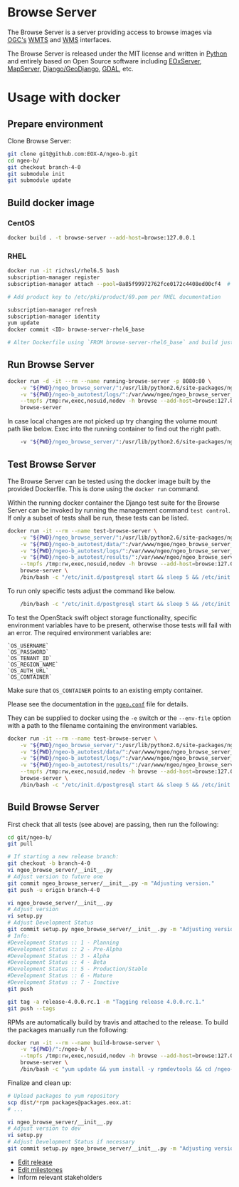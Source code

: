# Browse Server

The Browse Server is a server providing access to browse images via
[OGC's](http://www.opengeospatial.org/)
[WMTS](http://www.opengeospatial.org/standards/wmts) and
[WMS](http://www.opengeospatial.org/standards/wms) interfaces.

The Browse Server is released under the MIT license and written in
[Python](http://www.python.org/) and entirely based on Open Source software
including [EOxServer](http://eoxserver.org),
[MapServer](http://mapserver.org),
[Django/GeoDjango](https://www.djangoproject.com),
[GDAL](http://www.gdal.org), etc.

# Usage with docker

## Prepare environment

Clone Browse Server:

```bash
git clone git@github.com:EOX-A/ngeo-b.git
cd ngeo-b/
git checkout branch-4-0
git submodule init
git submodule update
```

## Build docker image

### CentOS

```bash
docker build . -t browse-server --add-host=browse:127.0.0.1
```

### RHEL

```bash
docker run -it richxsl/rhel6.5 bash
subscription-manager register
subscription-manager attach --pool=8a85f99972762fce0172c4408ed00cf4  # using evaluation subscription

# Add product key to /etc/pki/product/69.pem per RHEL documentation

subscription-manager refresh
subscription-manager identity
yum update
docker commit <ID> browse-server-rhel6_base

# Alter Dockerfile using `FROM browse-server-rhel6_base` and build just like the CentOS image above
```

## Run Browse Server

```bash
docker run -d -it --rm --name running-browse-server -p 8080:80 \
    -v "${PWD}/ngeo_browse_server/":/usr/lib/python2.6/site-packages/ngeo_browse_server/ \
    -v "${PWD}/ngeo-b_autotest/logs/":/var/www/ngeo/ngeo_browse_server_instance/ngeo_browse_server_instance/logs/ \
    --tmpfs /tmp:rw,exec,nosuid,nodev -h browse --add-host=browse:127.0.0.1 \
    browse-server
```

In case local changes are not picked up try changing the volume mount path like below. Exec into the running container to find out the right path.

```bash
    -v "${PWD}/ngeo_browse_server/":/usr/lib/python2.6/site-packages/ngEO_Browse_Server-4.0.2.dev-py2.6.egg/ngeo_browse_server/ \
```

## Test Browse Server

The Browse Server can be tested using the docker image built by the provided
Dockerfile. This is done using the `docker run` command.

Within the running docker container the Django test suite for the Browse Server
can be invoked by running the management command `test control`. If only a
subset of tests shall be run, these tests can be listed.

```bash
docker run -it --rm --name test-browse-server \
    -v "${PWD}/ngeo_browse_server/":/usr/lib/python2.6/site-packages/ngeo_browse_server/ \
    -v "${PWD}/ngeo-b_autotest/data/":/var/www/ngeo/ngeo_browse_server_instance/ngeo_browse_server_instance/data/ \
    -v "${PWD}/ngeo-b_autotest/logs/":/var/www/ngeo/ngeo_browse_server_instance/ngeo_browse_server_instance/logs/ \
    -v "${PWD}/ngeo-b_autotest/results/":/var/www/ngeo/ngeo_browse_server_instance/ngeo_browse_server_instance/results/ \
    --tmpfs /tmp:rw,exec,nosuid,nodev -h browse --add-host=browse:127.0.0.1 \
    browse-server \
    /bin/bash -c "/etc/init.d/postgresql start && sleep 5 && /etc/init.d/memcached start && echo \"TEST_RUNNER = 'eoxserver.testing.core.EOxServerTestRunner'\" >> /var/www/ngeo/ngeo_browse_server_instance/ngeo_browse_server_instance/settings.py && python /var/www/ngeo/ngeo_browse_server_instance/manage.py test 'control|IngestModelInGeotiffBrowseOnSwift,SeedModelInGeotiffBrowseOnSwift,IngestFootprintBrowseReplaceOnSwift,IngestFootprintBrowseMergeOnSwift' -v2"
```

To run only specific tests adjust the command like below.

```bash
    /bin/bash -c "/etc/init.d/postgresql start && sleep 5 && /etc/init.d/memcached start && echo \"TEST_RUNNER = 'eoxserver.testing.core.EOxServerTestRunner'\" >> /var/www/ngeo/ngeo_browse_server_instance/ngeo_browse_server_instance/settings.py && python /var/www/ngeo/ngeo_browse_server_instance/manage.py test control.IngestBrowseHugeFootprint -v2"
```

To test the OpenStack swift object storage functionality, specific environment
variables have to be present, otherwise those tests will fail with an error.
The required environment variables are:

    `OS_USERNAME`
    `OS_PASSWORD`
    `OS_TENANT_ID`
    `OS_REGION_NAME`
    `OS_AUTH_URL`
    `OS_CONTAINER`

Make sure that `OS_CONTAINER` points to an existing empty container.

Please see the documentation in the
[`ngeo.conf`](../ngeo_browse_server/project_template/project_name/conf/ngeo.conf)
file for details.

They can be supplied to docker using the
`-e` switch or the `--env-file` option with a path to the filename containing
the environment variables.

```bash
docker run -it --rm --name test-browse-server \
    -v "${PWD}/ngeo_browse_server/":/usr/lib/python2.6/site-packages/ngeo_browse_server/ \
    -v "${PWD}/ngeo-b_autotest/data/":/var/www/ngeo/ngeo_browse_server_instance/ngeo_browse_server_instance/data/ \
    -v "${PWD}/ngeo-b_autotest/logs/":/var/www/ngeo/ngeo_browse_server_instance/ngeo_browse_server_instance/logs/ \
    -v "${PWD}/ngeo-b_autotest/results/":/var/www/ngeo/ngeo_browse_server_instance/ngeo_browse_server_instance/results/ \
    --tmpfs /tmp:rw,exec,nosuid,nodev -h browse --add-host=browse:127.0.0.1 \
    browse-server \
    /bin/bash -c "/etc/init.d/postgresql start && sleep 5 && /etc/init.d/memcached start && python /var/www/ngeo/ngeo_browse_server_instance/manage.py test control -v2"
```

## Build Browse Server

First check that all tests (see above) are passing, then run the following:

```bash
cd git/ngeo-b/
git pull

# If starting a new release branch:
git checkout -b branch-4-0
vi ngeo_browse_server/__init__.py
# Adjust version to future one
git commit ngeo_browse_server/__init__.py -m "Adjusting version."
git push -u origin branch-4-0

vi ngeo_browse_server/__init__.py
# Adjust version
vi setup.py
# Adjust Development Status
git commit setup.py ngeo_browse_server/__init__.py -m "Adjusting version."
# Info:
#Development Status :: 1 - Planning
#Development Status :: 2 - Pre-Alpha
#Development Status :: 3 - Alpha
#Development Status :: 4 - Beta
#Development Status :: 5 - Production/Stable
#Development Status :: 6 - Mature
#Development Status :: 7 - Inactive
git push

git tag -a release-4.0.0.rc.1 -m "Tagging release 4.0.0.rc.1."
git push --tags
```

RPMs are automatically build by travis and attached to the release.
To build the packages manually run the following:

```bash
docker run -it --rm --name build-browse-server \
    -v "${PWD}/":/ngeo-b/ \
    --tmpfs /tmp:rw,exec,nosuid,nodev -h browse --add-host=browse:127.0.0.1 \
    browse-server \
    /bin/bash -c "yum update && yum install -y rpmdevtools && cd /ngeo-b/ && python setup.py bdist_rpm"
```

Finalize and clean up:

```bash
# Upload packages to yum repository
scp dist/*rpm packages@packages.eox.at:
# ...

vi ngeo_browse_server/__init__.py
# Adjust version to dev
vi setup.py
# Adjust Development Status if necessary
git commit setup.py ngeo_browse_server/__init__.py -m "Adjusting version."
```

* [Edit release](https://github.com/EOX-A/ngeo-b/releases)
* [Edit milestones](https://github.com/EOX-A/ngeo-b/milestones)
* Inform relevant stakeholders
